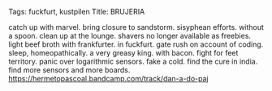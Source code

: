 Tags: fuckfurt, kustpilen
Title: BRUJERIA
  
catch up with marvel. bring closure to sandstorm. sisyphean efforts. without a spoon. clean up at the lounge. shavers no longer available as freebies. light beef broth with frankfurter. in fuckfurt. gate rush on account of coding. sleep, homeopathically. a very greasy king. with bacon. fight for feet territory. panic over logarithmic sensors. fake a cold. find the cure in india. find more sensors and more boards.
<https://hermetopascoal.bandcamp.com/track/dan-a-do-paj>